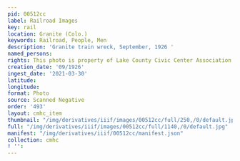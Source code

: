 ```yaml
---
pid: 00512cc
label: Railroad Images
key: rail
location: Granite (Colo.)
keywords: Railroad, People, Men
description: 'Granite train wreck, September, 1926 '
named_persons: 
rights: This photo is property of Lake County Civic Center Association.
creation_date: '09/1926'
ingest_date: '2021-03-30'
latitude: 
longitude: 
format: Photo
source: Scanned Negative
order: '493'
layout: cmhc_item
thumbnail: "/img/derivatives/iiif/images/00512cc/full/250,/0/default.jpg"
full: "/img/derivatives/iiif/images/00512cc/full/1140,/0/default.jpg"
manifest: "/img/derivatives/iiif/00512cc/manifest.json"
collection: cmhc
! '': 
---
```

